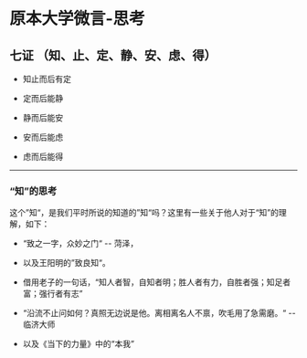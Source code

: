 # 原本大学微言-思考

## 七证 （知、止、定、静、安、虑、得）

- 知止而后有定

- 定而后能静

- 静而后能安

- 安而后能虑

- 虑而后能得

---

### “知”的思考

这个”知“，是我们平时所说的知道的”知“吗？这里有一些关于他人对于“知”的理解，如下：

- “致之一字，众妙之门“ -- 菏泽，

- 以及王阳明的”致良知“。

- 借用老子的一句话，“知人者智，自知者明；胜人者有力，自胜者强；知足者富；强行者有志”

- “沿流不止问如何？真照无边说是他。离相离名人不禀，吹毛用了急需磨。“ -- 临济大师

- 以及《当下的力量》中的“本我”


